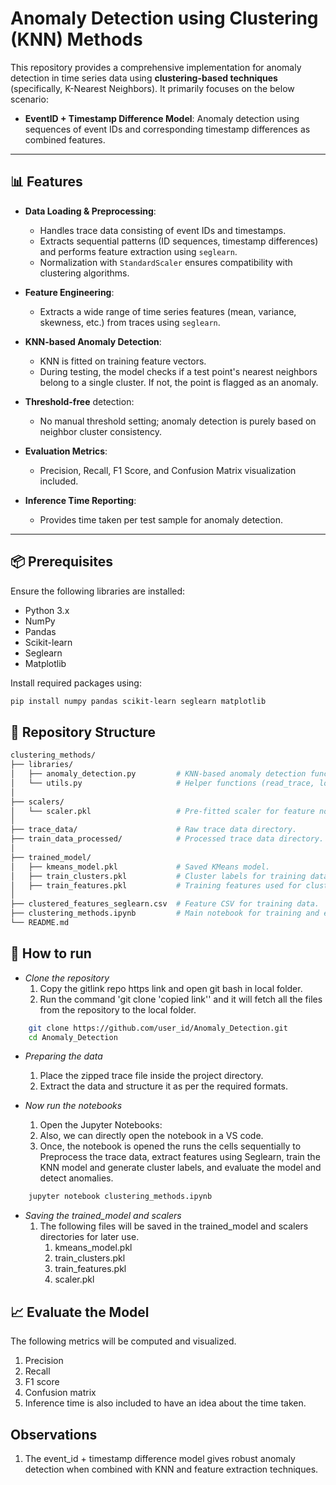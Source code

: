 # Anomaly Detection using Clustering (KNN) Methods

This repository provides a comprehensive implementation for anomaly detection in time series data using **clustering-based techniques** (specifically, K-Nearest Neighbors). It primarily focuses on the below scenario:

- **EventID + Timestamp Difference Model**: Anomaly detection using sequences of event IDs and corresponding timestamp differences as combined features.

---

## 📊 Features

- **Data Loading & Preprocessing**:
  - Handles trace data consisting of event IDs and timestamps.
  - Extracts sequential patterns (ID sequences, timestamp differences) and performs feature extraction using `seglearn`.
  - Normalization with `StandardScaler` ensures compatibility with clustering algorithms.

- **Feature Engineering**:
  - Extracts a wide range of time series features (mean, variance, skewness, etc.) from traces using `seglearn`.

- **KNN-based Anomaly Detection**:
  - KNN is fitted on training feature vectors.
  - During testing, the model checks if a test point's nearest neighbors belong to a single cluster. If not, the point is flagged as an anomaly.

- **Threshold-free** detection:
  - No manual threshold setting; anomaly detection is purely based on neighbor cluster consistency.

- **Evaluation Metrics**:
  - Precision, Recall, F1 Score, and Confusion Matrix visualization included.

- **Inference Time Reporting**:
  - Provides time taken per test sample for anomaly detection.

---

## 📦 Prerequisites

Ensure the following libraries are installed:

- Python 3.x
- NumPy
- Pandas
- Scikit-learn
- Seglearn
- Matplotlib

Install required packages using:

```bash
pip install numpy pandas scikit-learn seglearn matplotlib
```

## 📂 Repository Structure
```bash
clustering_methods/
├── libraries/
│   ├── anomaly_detection.py         # KNN-based anomaly detection functions.
│   └── utils.py                     # Helper functions (read_trace, load_data, etc.)
│
├── scalers/
│   └── scaler.pkl                   # Pre-fitted scaler for feature normalization.
│
├── trace_data/                      # Raw trace data directory.
├── train_data_processed/            # Processed trace data directory.
│
├── trained_model/
│   ├── kmeans_model.pkl             # Saved KMeans model.
│   ├── train_clusters.pkl           # Cluster labels for training data.
│   ├── train_features.pkl           # Training features used for clustering.
│
├── clustered_features_seglearn.csv  # Feature CSV for training data.
├── clustering_methods.ipynb         # Main notebook for training and evaluation.
└── README.md                        
```

## 🚀 How to run
- *Clone the repository*
    1. Copy the gitlink repo https link and open git bash in local folder.
    2. Run the command 'git clone 'copied link'' and it will fetch all the files from the repository to the local folder.
```bash
    git clone https://github.com/user_id/Anomaly_Detection.git
    cd Anomaly_Detection
```
- *Preparing the data*
    1. Place the zipped trace file inside the project directory.
    2. Extract the data and structure it as per the required formats.

- *Now run the notebooks*
    1. Open the Jupyter Notebooks:
    2. Also, we can directly open the notebook in a VS code.
    3. Once, the notebook is opened the runs the cells sequentially to Preprocess the trace data, extract features using Seglearn, train the KNN model and generate cluster labels, and evaluate the model and detect anomalies.
```bash
    jupyter notebook clustering_methods.ipynb
```

- *Saving the trained_model and scalers*
    1. The following files will be saved in the trained_model and scalers directories for later use.
        1. kmeans_model.pkl
        2. train_clusters.pkl
        3. train_features.pkl
        4. scaler.pkl


## 📈 Evaluate the Model
The following metrics will be computed and visualized.
1. Precision
2. Recall
3. F1 score
4. Confusion matrix
5. Inference time is also included to have an idea about the time taken.

## Observations
1. The event_id + timestamp difference model gives robust anomaly detection when combined with KNN and feature extraction techniques.


